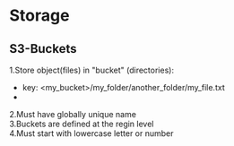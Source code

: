 # Storage
## S3-Buckets
1.Store object(files) in "bucket" (directories): <br>
* key: <my_bucket>/my_folder/another_folder/my_file.txt <br>
*
2.Must have globally unique name <br>
3.Buckets are defined at the regin level <br>
4.Must start with lowercase letter or number 
